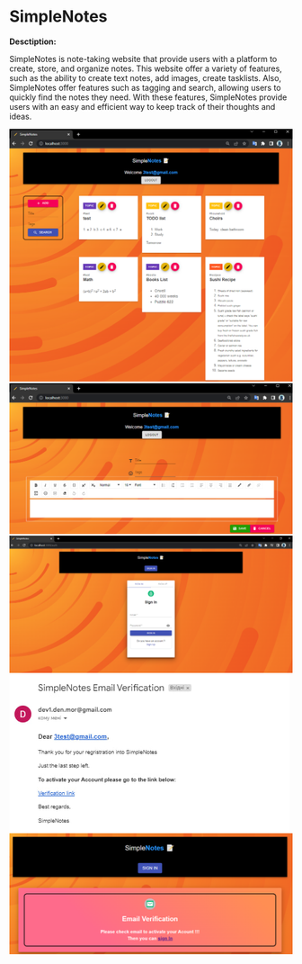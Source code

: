 # SimpleNotes

<strong> Desctiption: </strong>
<p>
 SimpleNotes is note-taking website that provide users with a platform to create, store, and organize notes. This website offer a variety of features, such as the ability to create text notes, add images, create tasklists. Also, SimpleNotes offer features such as tagging and search, allowing users to quickly find the notes they need. With these features, SimpleNotes provide users with an easy and efficient way to keep track of their thoughts and ideas.
</p>

<p>
  <img src="view5.png">
  <br/>
  <img src="editor.png">
  <br/>
  <img src="auth1.png">
  <br/>
  <img src="verification_email.jpg">
  <br/>
  <img src="verification_view.png">
</p>
